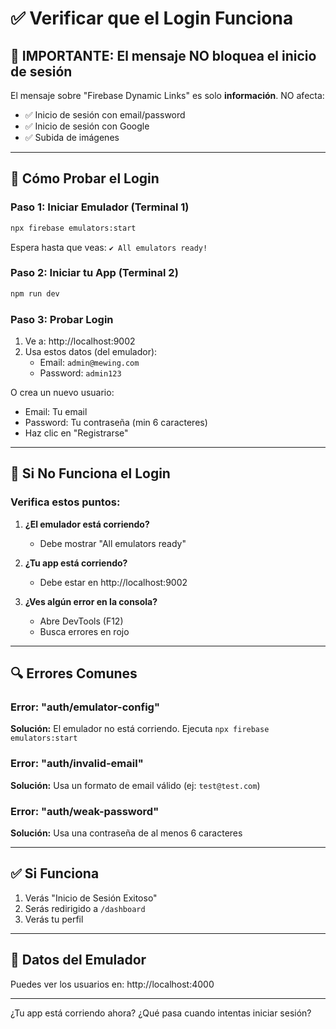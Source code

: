 # ✅ Verificar que el Login Funciona

## 🎯 IMPORTANTE: El mensaje NO bloquea el inicio de sesión

El mensaje sobre "Firebase Dynamic Links" es solo **información**. NO afecta:
- ✅ Inicio de sesión con email/password
- ✅ Inicio de sesión con Google
- ✅ Subida de imágenes

---

## 🧪 Cómo Probar el Login

### Paso 1: Iniciar Emulador (Terminal 1)
```bash
npx firebase emulators:start
```

Espera hasta que veas: `✔ All emulators ready!`

### Paso 2: Iniciar tu App (Terminal 2)
```bash
npm run dev
```

### Paso 3: Probar Login
1. Ve a: http://localhost:9002
2. Usa estos datos (del emulador):
   - Email: `admin@mewing.com`
   - Password: `admin123`

O crea un nuevo usuario:
- Email: Tu email
- Password: Tu contraseña (min 6 caracteres)
- Haz clic en "Registrarse"

---

## 🚨 Si No Funciona el Login

### Verifica estos puntos:

1. **¿El emulador está corriendo?**
   - Debe mostrar "All emulators ready"

2. **¿Tu app está corriendo?**
   - Debe estar en http://localhost:9002

3. **¿Ves algún error en la consola?**
   - Abre DevTools (F12)
   - Busca errores en rojo

---

## 🔍 Errores Comunes

### Error: "auth/emulator-config"
**Solución:** El emulador no está corriendo. Ejecuta `npx firebase emulators:start`

### Error: "auth/invalid-email"
**Solución:** Usa un formato de email válido (ej: `test@test.com`)

### Error: "auth/weak-password"
**Solución:** Usa una contraseña de al menos 6 caracteres

---

## ✅ Si Funciona

1. Verás "Inicio de Sesión Exitoso"
2. Serás redirigido a `/dashboard`
3. Verás tu perfil

---

## 📝 Datos del Emulador

Puedes ver los usuarios en: http://localhost:4000

---

¿Tu app está corriendo ahora? ¿Qué pasa cuando intentas iniciar sesión?

